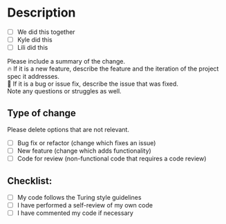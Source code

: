 # Description

- [ ] We did this together
- [ ] Kyle did this
- [ ] Lili did this

Please include a summary of the change.  
🔥 If it is a new feature, describe the feature and the iteration of the project spec it addresses.  
🐞 If it is a bug or issue fix, describe the issue that was fixed.  
Note any questions or struggles as well.

## Type of change

Please delete options that are not relevant.

- [ ] Bug fix or refactor (change which fixes an issue)
- [ ] New feature (change which adds functionality)
- [ ] Code for review (non-functional code that requires a code review)

## Checklist:

- [ ] My code follows the Turing style guidelines
- [ ] I have performed a self-review of my own code
- [ ] I have commented my code if necessary
